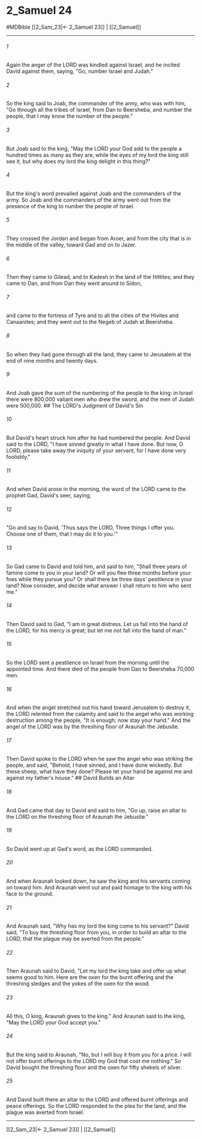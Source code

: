 # 2_Samuel 24
#MDBible
[[2_Sam_23|← 2_Samuel 23]] | [[2_Samuel]]

***

###### 1 
Again the anger of the LORD was kindled against Israel, and he incited David against them, saying, "Go, number Israel and Judah." 

###### 2 
So the king said to Joab, the commander of the army, who was with him, "Go through all the tribes of Israel, from Dan to Beersheba, and number the people, that I may know the number of the people." 

###### 3 
But Joab said to the king, "May the LORD your God add to the people a hundred times as many as they are, while the eyes of my lord the king still see it, but why does my lord the king delight in this thing?" 

###### 4 
But the king's word prevailed against Joab and the commanders of the army. So Joab and the commanders of the army went out from the presence of the king to number the people of Israel. 

###### 5 
They crossed the Jordan and began from Aroer, and from the city that is in the middle of the valley, toward Gad and on to Jazer. 

###### 6 
Then they came to Gilead, and to Kadesh in the land of the Hittites; and they came to Dan, and from Dan they went around to Sidon, 

###### 7 
and came to the fortress of Tyre and to all the cities of the Hivites and Canaanites; and they went out to the Negeb of Judah at Beersheba. 

###### 8 
So when they had gone through all the land, they came to Jerusalem at the end of nine months and twenty days. 

###### 9 
And Joab gave the sum of the numbering of the people to the king: in Israel there were 800,000 valiant men who drew the sword, and the men of Judah were 500,000. ## The LORD's Judgment of David's Sin 

###### 10 
But David's heart struck him after he had numbered the people. And David said to the LORD, "I have sinned greatly in what I have done. But now, O LORD, please take away the iniquity of your servant, for I have done very foolishly." 

###### 11 
And when David arose in the morning, the word of the LORD came to the prophet Gad, David's seer, saying, 

###### 12 
"Go and say to David, 'Thus says the LORD, Three things I offer you. Choose one of them, that I may do it to you.'" 

###### 13 
So Gad came to David and told him, and said to him, "Shall three years of famine come to you in your land? Or will you flee three months before your foes while they pursue you? Or shall there be three days' pestilence in your land? Now consider, and decide what answer I shall return to him who sent me." 

###### 14 
Then David said to Gad, "I am in great distress. Let us fall into the hand of the LORD, for his mercy is great; but let me not fall into the hand of man." 

###### 15 
So the LORD sent a pestilence on Israel from the morning until the appointed time. And there died of the people from Dan to Beersheba 70,000 men. 

###### 16 
And when the angel stretched out his hand toward Jerusalem to destroy it, the LORD relented from the calamity and said to the angel who was working destruction among the people, "It is enough; now stay your hand." And the angel of the LORD was by the threshing floor of Araunah the Jebusite. 

###### 17 
Then David spoke to the LORD when he saw the angel who was striking the people, and said, "Behold, I have sinned, and I have done wickedly. But these sheep, what have they done? Please let your hand be against me and against my father's house." ## David Builds an Altar 

###### 18 
And Gad came that day to David and said to him, "Go up, raise an altar to the LORD on the threshing floor of Araunah the Jebusite." 

###### 19 
So David went up at Gad's word, as the LORD commanded. 

###### 20 
And when Araunah looked down, he saw the king and his servants coming on toward him. And Araunah went out and paid homage to the king with his face to the ground. 

###### 21 
And Araunah said, "Why has my lord the king come to his servant?" David said, "To buy the threshing floor from you, in order to build an altar to the LORD, that the plague may be averted from the people." 

###### 22 
Then Araunah said to David, "Let my lord the king take and offer up what seems good to him. Here are the oxen for the burnt offering and the threshing sledges and the yokes of the oxen for the wood. 

###### 23 
All this, O king, Araunah gives to the king." And Araunah said to the king, "May the LORD your God accept you." 

###### 24 
But the king said to Araunah, "No, but I will buy it from you for a price. I will not offer burnt offerings to the LORD my God that cost me nothing." So David bought the threshing floor and the oxen for fifty shekels of silver. 

###### 25 
And David built there an altar to the LORD and offered burnt offerings and peace offerings. So the LORD responded to the plea for the land, and the plague was averted from Israel. 

***

[[2_Sam_23|← 2_Samuel 23]] | [[2_Samuel]]
